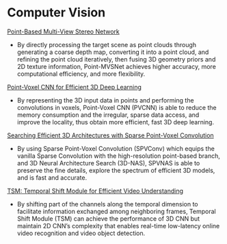 # Computer Vision

[Point-Based Multi-View Stereo Network](https://arxiv.org/pdf/1908.04422v1.pdf)

- By directly processing the target scene as point clouds through generating a coarse depth map, converting it into a point cloud, and refining the point cloud iteratively, then fusing 3D geometry priors and 2D texture information, Point-MVSNet achieves higher accuracy, more computational efficiency, and more flexibility.

[Point-Voxel CNN for Efficient 3D Deep Learning](https://arxiv.org/pdf/1907.03739.pdf)

- By representing the 3D input data in points and performing the convolutions in voxels, Point-Voxel CNN (PVCNN) is able to reduce the memory consumption and the irregular, sparse data access, and improve the locality, thus obtain more efficient, fast 3D deep learning.

[Searching Efficient 3D Architectures with Sparse Point-Voxel Convolution](https://arxiv.org/pdf/2007.16100.pdf)

- By using Sparse Point-Voxel Convolution (SPVConv) which equips the vanilla Sparse Convolution with the high-resolution point-based branch, and 3D Neural Architecture Search (3D-NAS), SPVNAS is able to preserve the fine details, explore the spectrum of efficient 3D models, and is fast and accurate.

[TSM: Temporal Shift Module for Efficient Video Understanding](https://arxiv.org/pdf/1811.08383.pdf)

- By shifting part of the channels along the temporal dimension to facilitate information exchanged among neighboring frames, Temporal Shift Module (TSM) can achieve the performance of 3D CNN but maintain 2D CNN’s complexity that enables real-time low-latency online video recognition and video object detection.